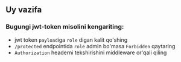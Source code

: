 ## Uy vazifa

### Bugungi jwt-token misolini kengariting:
- jwt token `payload`iga `role` digan kalit qo'shing
- `/protected` endpointida `role` admin bo'masa `Forbidden` qaytaring
- `Authorization` headerni tekshirishini middleware or'qali qiling
